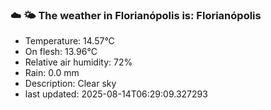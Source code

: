 ### ☁️ 🌤️  The weather in Florianópolis is: Florianópolis

- Temperature: 14.57°C
- On flesh: 13.96°C
- Relative air humidity: 72%
- Rain: 0.0 mm
- Description: Clear sky
- last updated: 2025-08-14T06:29:09.327293
